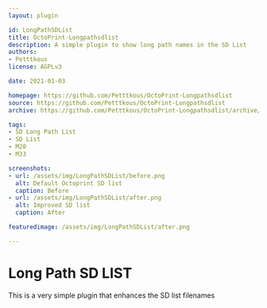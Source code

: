 ```yaml
---
layout: plugin

id: LongPathSDList
title: OctoPrint-Longpathsdlist
description: A simple plugin to show long path names in the SD List
authors:
- Petttkous
license: AGPLv3

date: 2021-01-03

homepage: https://github.com/Petttkous/OctoPrint-Longpathsdlist
source: https://github.com/Petttkous/OctoPrint-Longpathsdlist
archive: https://github.com/Petttkous/OctoPrint-Longpathsdlist/archive/master.zip

tags:
- SD Long Path List
- SD List
- M20
- M33

screenshots:
- url: /assets/img/LongPathSDList/before.png
  alt: Default Octoprint SD list
  caption: Before
- url: /assets/img/LongPathSDList/after.png
  alt: Improved SD list
  caption: After

featuredimage: /assets/img/LongPathSDList/after.png

---
```


# Long Path SD LIST
This is a very simple plugin that enhances the SD list filenames

